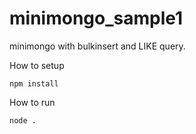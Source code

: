 # minimongo_sample1

minimongo with bulkinsert and LIKE query.

How to setup
```
npm install
```

How to run
```
node .
```
